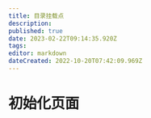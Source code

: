 ```yaml
---
title: 目录挂载点
description: 
published: true
date: 2023-02-22T09:14:35.920Z
tags: 
editor: markdown
dateCreated: 2022-10-20T07:42:09.969Z
---
```


# 初始化页面